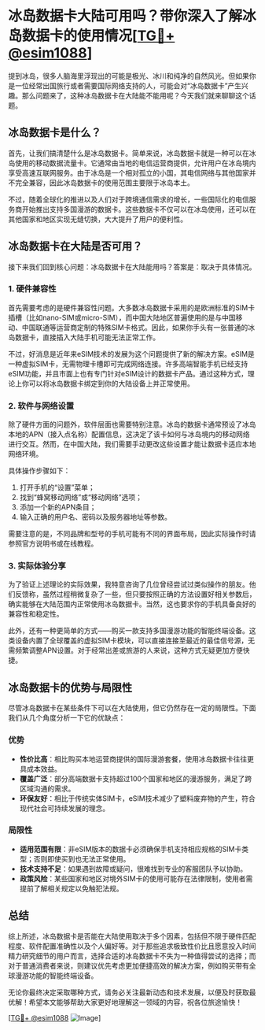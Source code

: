 # 冰岛数据卡大陆可用吗？带你深入了解冰岛数据卡的使用情况[[TG💪+ @esim1088](https://t.me/s/esim1088)]

提到冰岛，很多人脑海里浮现出的可能是极光、冰川和纯净的自然风光。但如果你是一位经常出国旅行或者需要国际网络支持的人，可能会对“冰岛数据卡”产生兴趣。那么问题来了，这种冰岛数据卡在大陆能不能用呢？今天我们就来聊聊这个话题。

## 冰岛数据卡是什么？

首先，让我们搞清楚什么是冰岛数据卡。简单来说，冰岛数据卡就是一种可以在冰岛使用的移动数据流量卡。它通常由当地的电信运营商提供，允许用户在冰岛境内享受高速互联网服务。由于冰岛是一个相对孤立的小国，其电信网络与其他国家并不完全兼容，因此冰岛数据卡的使用范围主要限于冰岛本土。

不过，随着全球化的推进以及人们对于跨境通信需求的增长，一些国际化的电信服务商开始推出支持多国漫游的数据卡。这些数据卡不仅可以在冰岛使用，还可以在其他国家和地区实现无缝切换，大大提升了用户的便利性。

## 冰岛数据卡在大陆是否可用？

接下来我们回到核心问题：冰岛数据卡在大陆能用吗？答案是：取决于具体情况。

### 1. 硬件兼容性

首先需要考虑的是硬件兼容性问题。大多数冰岛数据卡采用的是欧洲标准的SIM卡插槽（比如nano-SIM或micro-SIM），而中国大陆地区普遍使用的是与中国移动、中国联通等运营商定制的特殊SIM卡格式。因此，如果你手头有一张普通的冰岛数据卡，直接插入大陆手机可能无法正常工作。

不过，好消息是近年来eSIM技术的发展为这个问题提供了新的解决方案。eSIM是一种虚拟SIM卡，无需物理卡槽即可完成网络连接。许多高端智能手机已经支持eSIM功能，并且市面上也有专门针对eSIM设计的数据卡产品。通过这种方式，理论上你可以将冰岛数据卡绑定到你的大陆设备上并正常使用。

### 2. 软件与网络设置

除了硬件方面的问题外，软件层面也需要特别注意。冰岛的数据卡通常预设了冰岛本地的APN（接入点名称）配置信息，这决定了该卡如何与冰岛境内的移动网络进行交互。然而，在中国大陆，我们需要手动更改这些设置才能让数据卡适应本地网络环境。

具体操作步骤如下：
1. 打开手机的“设置”菜单；
2. 找到“蜂窝移动网络”或“移动网络”选项；
3. 添加一个新的APN条目；
4. 输入正确的用户名、密码以及服务器地址等参数。

需要注意的是，不同品牌和型号的手机可能有不同的界面布局，因此实际操作时请参照官方说明书或在线教程。

### 3. 实际体验分享

为了验证上述理论的实际效果，我特意咨询了几位曾经尝试过类似操作的朋友。他们反馈称，虽然过程稍微复杂了一些，但只要按照正确的方法设置好相关参数后，确实能够在大陆范围内正常使用冰岛数据卡。当然，这也要求你的手机具备良好的兼容性和稳定性。

此外，还有一种更简单的方式——购买一款支持多国漫游功能的智能终端设备。这类设备内置了全球覆盖的虚拟SIM卡模块，可以直接连接至最近的最佳信号源，无需频繁调整APN设置。对于经常出差或旅游的人来说，这种方式无疑更加方便快捷。

## 冰岛数据卡的优势与局限性

尽管冰岛数据卡在某些条件下可以在大陆使用，但它仍然存在一定的局限性。下面我们从几个角度分析一下它的优缺点：

### 优势

- **性价比高**：相比购买本地运营商提供的国际漫游套餐，使用冰岛数据卡往往更具成本效益。
- **覆盖广泛**：部分高端数据卡支持超过100个国家和地区的漫游服务，满足了跨区域沟通的需求。
- **环保友好**：相比于传统实体SIM卡，eSIM技术减少了塑料废弃物的产生，符合现代社会可持续发展的理念。

### 局限性

- **适用范围有限**：非eSIM版本的数据卡必须确保手机支持相应规格的SIM卡类型；否则即使买到也无法正常使用。
- **技术支持不足**：如果遇到故障或疑问，很难找到专业的客服团队予以协助。
- **政策风险**：某些国家和地区对境外SIM卡的使用可能存在法律限制，使用者需提前了解相关规定以免触犯法规。

## 总结

综上所述，冰岛数据卡是否能在大陆使用取决于多个因素，包括但不限于硬件匹配程度、软件配置准确性以及个人偏好等。对于那些追求极致性价比且愿意投入时间精力研究细节的用户而言，选择合适的冰岛数据卡不失为一种值得尝试的选择；而对于普通消费者来说，则建议优先考虑更加便捷高效的解决方案，例如购买带有全球漫游功能的智能终端设备。

无论你最终决定采取哪种方式，请务必关注最新动态和技术发展，以便及时获取最优解！希望本文能够帮助大家更好地理解这一领域的内容，祝各位旅途愉快！

[[TG💪+ @esim1088](https://t.me/s/esim1088) ![Image](https://i.postimg.cc/4NQfJmqS/Snipaste-2025-05-13-00-14-12.png)]